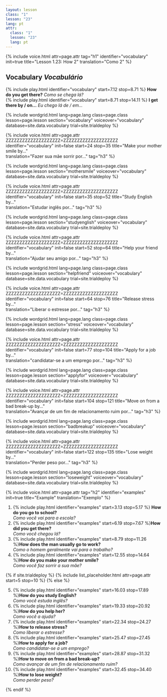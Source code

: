 ```yaml
---
layout: lesson
class: "1"
lesson: "23"
lang: pt
attr:
  class: "1"
  lesson: "23"
  lang: pt
---
```



{%  include voice.html attr=page.attr                     tag="h1"
	identifier="vocabulary"  init=true
	title="Lesson 1.23: How 2"
	translation="Como 2"
%}

## Vocabulary   *Vocabulário*

{% include play.html identifier="vocabulary" start=7.12 stop=8.71 %} **How do you get there?**   *Como se chega lá?*        
{% include play.html identifier="vocabulary" start=8.71 stop=14.11 %} **I get there by / on…**   *Eu chego lá de / em...*

{% include wordgrid.html lang=page.lang
		class=page.class 
		lesson=page.lesson 
		section="vocabulary"
		voiceover="vocabulary"
		database=site.data.vocabulary 
		trial=site.trialdeploy %} 

{%  include voice.html attr=page.attr    ZZZZZZZZZZZZZZZZZZZZ=ZZZZZZZZZZZZZZZZZZZZ
	identifier="vocabulary"  init=false start=24 stop=35
	title="Make your mother smile by…"        
	translation="Fazer sua mãe sorrir por..."
    tag="h3" %}

{% include wordgrid.html lang=page.lang
		class=page.class 
		lesson=page.lesson 
		section="mothersmile"
		voiceover="vocabulary"
		database=site.data.vocabulary 
		trial=site.trialdeploy %}  

{%  include voice.html attr=page.attr    ZZZZZZZZZZZZZZZZZZZZ=ZZZZZZZZZZZZZZZZZZZZ
	identifier="vocabulary"  init=false start=35 stop=52
	title="Study English by…"        
	translation="Estudar inglês por…"
    tag="h3" %}

{% include wordgrid.html lang=page.lang
		class=page.class 
		lesson=page.lesson 
		section="studyenglish"
		voiceover="vocabulary"
		database=site.data.vocabulary 
		trial=site.trialdeploy %} 
   
{%  include voice.html attr=page.attr    ZZZZZZZZZZZZZZZZZZZZ=ZZZZZZZZZZZZZZZZZZZZ
	identifier="vocabulary"  init=false start=52 stop=64
	title="Help your friend by…"        
	translation="Ajudar seu amigo por..."
    tag="h3" %}

{% include wordgrid.html lang=page.lang
		class=page.class 
		lesson=page.lesson 
		section="helpfriend"
		voiceover="vocabulary"
		database=site.data.vocabulary 
		trial=site.trialdeploy %} 

{%  include voice.html attr=page.attr    ZZZZZZZZZZZZZZZZZZZZ=ZZZZZZZZZZZZZZZZZZZZ
	identifier="vocabulary"  init=false start=64 stop=76
	title="Release stress by…"        
	translation="Liberar o estresse por..."
    tag="h3" %}

{% include wordgrid.html lang=page.lang
		class=page.class 
		lesson=page.lesson 
		section="stress"
		voiceover="vocabulary"
		database=site.data.vocabulary 
		trial=site.trialdeploy %} 
  
{%  include voice.html attr=page.attr    ZZZZZZZZZZZZZZZZZZZZ=ZZZZZZZZZZZZZZZZZZZZ
	identifier="vocabulary"  init=false start=77 stop=104
	title="Apply for a job by…"        
	translation="candidatar-se a um emprego por..."
    tag="h3" %}

{% include wordgrid.html lang=page.lang
		class=page.class 
		lesson=page.lesson 
		section="applyfor"
		voiceover="vocabulary"
		database=site.data.vocabulary 
		trial=site.trialdeploy %} 
   
{%  include voice.html attr=page.attr    ZZZZZZZZZZZZZZZZZZZZ=ZZZZZZZZZZZZZZZZZZZZ
	identifier="vocabulary"  init=false start=104 stop=121
	title="Move on from a bad break-up by…"        
	translation="Avançar de um fim de relacionamento ruim por..."
    tag="h3" %}

{% include wordgrid.html lang=page.lang
		class=page.class 
		lesson=page.lesson 
		section="badbreakup"
		voiceover="vocabulary"
		database=site.data.vocabulary 
		trial=site.trialdeploy %} 

{%  include voice.html attr=page.attr    ZZZZZZZZZZZZZZZZZZZZ=ZZZZZZZZZZZZZZZZZZZZ
	identifier="vocabulary"  init=false start=122 stop=135
	title="Lose weight by…"        
	translation="Perder peso por..."
    tag="h3" %}

{% include wordgrid.html lang=page.lang
		class=page.class 
		lesson=page.lesson 
		section="loseweight"
		voiceover="vocabulary"
		database=site.data.vocabulary 
		trial=site.trialdeploy %} 


{%  include voice.html attr=page.attr                     tag="h2"
	identifier="examples"  init=true
	title="Example"
	translation="Exemplo"
%}

1. {% include play.html identifier="examples" start=3.13 stop=5.17 %} **How do you go to school?**  
*Como você vai para a escola?*  
2. {% include play.html identifier="examples" start=6.19 stop=7.67 %}**How did you get there?**  
*Como você chegou lá?*  
3. {% include play.html identifier="examples" start=8.79 stop=11.26 %}**How does the man usually go to work?**  
*Como o homem geralmente vai para o trabalho?*  
4. {% include play.html identifier="examples" start=12.55 stop=14.64 %}**How do you make your mother smile?**  
*Como você faz sorrir a sua mãe?*  

{% if site.trialdeploy %}
	{% include list_placeholder.html  attr=page.attr     start=5 stop=10 %}
	{% else %}

5. {% include play.html identifier="examples" start=16.03 stop=17.89 %}**How do you study English?**  
*Como você estuda inglês?*  
6. {% include play.html identifier="examples" start=19.33 stop=20.92 %}**How do you help her?**  
*Como você a ajuda?*  
7. {% include play.html identifier="examples" start=22.34 stop=24.27 %}**How to release stress?**  
*Como liberar o estresse?*   
8. {% include play.html identifier="examples" start=25.47 stop=27.45 %}**How to apply for a job?**  
*Como candidatar-se a um emprego?*   
9. {% include play.html identifier="examples" start=28.87 stop=31.32 %}**How to move on from a bad break-up?**  
*Como avançar de um fim de relacionamento ruim?*   
10. {% include play.html identifier="examples" start=32.45 stop=34.40 %}**How to lose weight?**  
*Como perder peso?*   

{% endif %}



